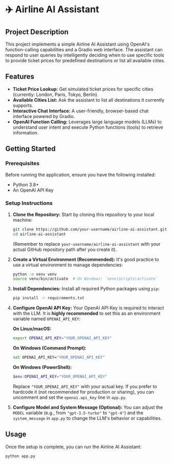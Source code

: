 # ✈️ Airline AI Assistant

## Project Description
This project implements a simple Airline AI Assistant using OpenAI's function-calling capabilities and a Gradio web interface. The assistant can respond to user queries by intelligently deciding when to use specific tools to provide ticket prices for predefined destinations or list all available cities.

## Features
-   **Ticket Price Lookup:** Get simulated ticket prices for specific cities (currently: London, Paris, Tokyo, Berlin).
-   **Available Cities List:** Ask the assistant to list all destinations it currently supports.
-   **Interactive Chat Interface:** A user-friendly, browser-based chat interface powered by Gradio.
-   **OpenAI Function Calling:** Leverages large language models (LLMs) to understand user intent and execute Python functions (tools) to retrieve information.

## Getting Started

### Prerequisites
Before running the application, ensure you have the following installed:
-   Python 3.8+
-   An OpenAI API Key

### Setup Instructions

1.  **Clone the Repository:**
    Start by cloning this repository to your local machine:
    ```bash
    git clone https://github.com/your-username/airline-ai-assistant.git
    cd airline-ai-assistant
    ```
    (Remember to replace `your-username/airline-ai-assistant` with your actual GitHub repository path after you create it).

2.  **Create a Virtual Environment (Recommended):**
    It's good practice to use a virtual environment to manage dependencies:
    ```bash
    python -m venv venv
    source venv/bin/activate  # On Windows: `venv\Scripts\activate`
    ```

3.  **Install Dependencies:**
    Install all required Python packages using `pip`:
    ```bash
    pip install -r requirements.txt
    ```

4.  **Configure OpenAI API Key:**
    Your OpenAI API Key is required to interact with the LLM. It is **highly recommended** to set this as an environment variable named `OPENAI_API_KEY`:

    **On Linux/macOS:**
    ```bash
    export OPENAI_API_KEY="YOUR_OPENAI_API_KEY"
    ```

    **On Windows (Command Prompt):**
    ```bash
    set OPENAI_API_KEY="YOUR_OPENAI_API_KEY"
    ```

    **On Windows (PowerShell):**
    ```powershell
    $env:OPENAI_API_KEY="YOUR_OPENAI_API_KEY"
    ```
    Replace `"YOUR_OPENAI_API_KEY"` with your actual key. If you prefer to hardcode it (not recommended for production or sharing), you can uncomment and set the `openai.api_key` line in `app.py`.

5.  **Configure Model and System Message (Optional):**
    You can adjust the `MODEL` variable (e.g., from `"gpt-3.5-turbo"` to `"gpt-4"`) and the `system_message` in `app.py` to change the LLM's behavior or capabilities.

## Usage

Once the setup is complete, you can run the Airline AI Assistant:

```bash
python app.py
